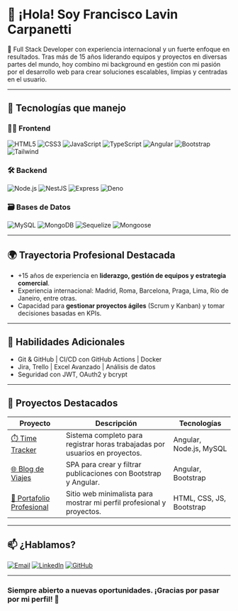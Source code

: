 # 👋 ¡Hola! Soy Francisco Lavin Carpanetti

🎯 Full Stack Developer con experiencia internacional y un fuerte enfoque en resultados. Tras más de 15 años liderando equipos y proyectos en diversas partes del mundo, hoy combino mi background en gestión con mi pasión por el desarrollo web para crear soluciones escalables, limpias y centradas en el usuario.

---

## 🚀 Tecnologías que manejo

### 👨‍💻 Frontend
![HTML5](https://img.shields.io/badge/-HTML5-E34F26?logo=html5&logoColor=white)
![CSS3](https://img.shields.io/badge/-CSS3-1572B6?logo=css3&logoColor=white)
![JavaScript](https://img.shields.io/badge/-JavaScript-F7DF1E?logo=javascript&logoColor=black)
![TypeScript](https://img.shields.io/badge/-TypeScript-3178C6?logo=typescript&logoColor=white)
![Angular](https://img.shields.io/badge/-Angular-DD0031?logo=angular&logoColor=white)
![Bootstrap](https://img.shields.io/badge/-Bootstrap-7952B3?logo=bootstrap&logoColor=white)
![Tailwind](https://img.shields.io/badge/-TailwindCSS-06B6D4?logo=tailwindcss&logoColor=white)

### 🛠 Backend
![Node.js](https://img.shields.io/badge/-Node.js-339933?logo=node.js&logoColor=white)
![NestJS](https://img.shields.io/badge/-NestJS-E0234E?logo=nestjs&logoColor=white)
![Express](https://img.shields.io/badge/-Express-000000?logo=express&logoColor=white)
![Deno](https://img.shields.io/badge/-Deno-000000?logo=deno&logoColor=white)

### 🗃️ Bases de Datos
![MySQL](https://img.shields.io/badge/-MySQL-4479A1?logo=mysql&logoColor=white)
![MongoDB](https://img.shields.io/badge/-MongoDB-47A248?logo=mongodb&logoColor=white)
![Sequelize](https://img.shields.io/badge/-Sequelize-52B0E7?logo=sequelize&logoColor=white)
![Mongoose](https://img.shields.io/badge/-Mongoose-880000?logo=mongoose&logoColor=white)

---

## 🌍 Trayectoria Profesional Destacada

- +15 años de experiencia en **liderazgo, gestión de equipos y estrategia comercial**.
- Experiencia internacional: Madrid, Roma, Barcelona, Praga, Lima, Río de Janeiro, entre otras.
- Capacidad para **gestionar proyectos ágiles** (Scrum y Kanban) y tomar decisiones basadas en KPIs.

---

## 🧠 Habilidades Adicionales

- Git & GitHub | CI/CD con GitHub Actions | Docker
- Jira, Trello | Excel Avanzado | Análisis de datos
- Seguridad con JWT, OAuth2 y bcrypt

---

## 🧩 Proyectos Destacados

| Proyecto | Descripción | Tecnologías |
|---------|-------------|-------------|
| [⏱️ Time Tracker](https://github.com/FranciscoLavinCarpanetti/time-tracker) | Sistema completo para registrar horas trabajadas por usuarios en proyectos. | Angular, Node.js, MySQL |
| [🌐 Blog de Viajes](https://github.com/FranciscoLavinCarpanetti/blog-viajes) | SPA para crear y filtrar publicaciones con Bootstrap y Angular. | Angular, Bootstrap |
| [💼 Portafolio Profesional](https://github.com/FranciscoLavinCarpanetti/portfolio) | Sitio web minimalista para mostrar mi perfil profesional y proyectos. | HTML, CSS, JS, Bootstrap |

---

## 📫 ¿Hablamos?

[![Email](https://img.shields.io/badge/-Email-D14836?logo=gmail&logoColor=white)](mailto:francisco_javier_lavin@hotmail.com)
[![LinkedIn](https://img.shields.io/badge/-LinkedIn-0A66C2?logo=linkedin&logoColor=white)](https://www.linkedin.com/in/francisco-javier-lavin-carpanetti-ab4072205/)
[![GitHub](https://img.shields.io/badge/-GitHub-181717?logo=github&logoColor=white)](https://github.com/FranciscoLavinCarpanetti)

---

### Siempre abierto a nuevas oportunidades. ¡Gracias por pasar por mi perfil! 🚀
